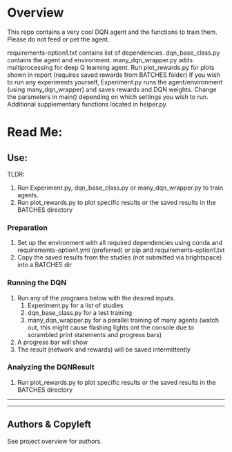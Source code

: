 # Overview
This repo contains a very cool DQN agent and the functions to train them. 
Please do not feed or pet the agent.

requirements-option1.txt contains list of dependencies.
dqn_base_class.py contains the agent and environment. many_dqn_wrapper.py adds multiprocessing for deep Q learning agent.
Run plot_rewards.py for plots shown in report (requires saved rewards from BATCHES folder)
If you wish to run any experiments yourself, Experiment.py runs the agent/environment (using many_dqn_wrapper) 
and saves rewards and DQN weights. Change the parameters in main() depending on which settings you wish to run.
Additional supplementary functions located in helper.py.


# Read Me:
## Use:
TLDR:
1. Run Experiment.py, dqn_base_class.py or many_dqn_wrapper.py to train agents.
2. Run plot_rewards.py to plot specific results or the saved results in the BATCHES directory

### Preparation
1. Set up the environment with all required dependencies using conda and requirements-option1.yml (preferred) or pip and requirements-option1.txt
2. Copy the saved results from the studies (not submitted via brightspace) into a BATCHES dir 
### Running the DQN
1. Run any of the programs below with the desired inputs.
   1. Experiment.py for a list of studies
   2. dqn_base_class.py for a test training
   3. many_dqn_wrapper.py for a parallel training of many agents (watch out, this might cause flashing lights ont the console due to scrambled print statements and progress bars)
2. A progress bar will show
3. The result (network and rewards) will be saved intermittently 
### Analyzing the DQNResult
1. Run plot_rewards.py to plot specific results or the saved results in the BATCHES directory

---
---

## Authors & Copyleft
See project overview for authors.
